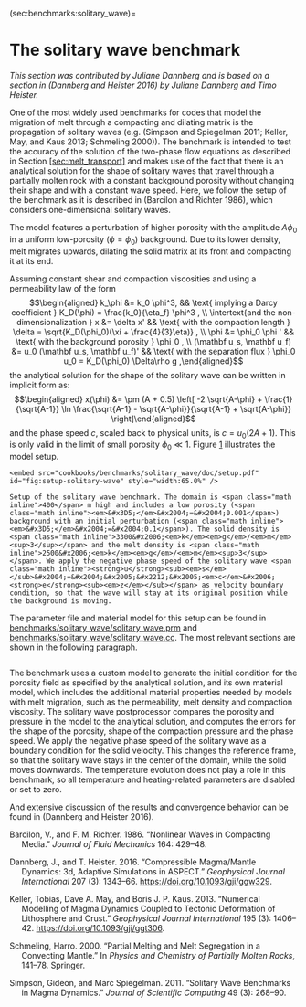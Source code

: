(sec:benchmarks:solitary_wave)=
# The solitary wave benchmark

*This section was contributed by Juliane Dannberg and is based on a section in
(Dannberg and Heister 2016) by Juliane Dannberg and Timo Heister.*

One of the most widely used benchmarks for codes that model the migration of
melt through a compacting and dilating matrix is the propagation of solitary
waves (e.g. (Simpson and Spiegelman 2011; Keller, May, and Kaus 2013;
Schmeling 2000)). The benchmark is intended to test the accuracy of the
solution of the two-phase flow equations as described in Section
[\[sec:melt_transport\]][1] and makes use of the fact that there is an
analytical solution for the shape of solitary waves that travel through a
partially molten rock with a constant background porosity without changing
their shape and with a constant wave speed. Here, we follow the setup of the
benchmark as it is described in (Barcilon and Richter 1986), which considers
one-dimensional solitary waves.

The model features a perturbation of higher porosity with the amplitude
$A \phi_0$ in a uniform low-porosity ($\phi=\phi_0$) background. Due to its
lower density, melt migrates upwards, dilating the solid matrix at its front
and compacting it at its end.

Assuming constant shear and compaction viscosities and using a permeability
law of the form $$\begin{aligned}
k_\phi &= k_0 \phi^3, && \text{ implying a Darcy coefficient }
K_D(\phi) = \frac{k_0}{\eta_f} \phi^3 , \\
\intertext{and the non-dimensionalization }
x &= \delta x'
  && \text{ with the compaction length } \delta = \sqrt{K_D(\phi_0)(\xi + \frac{4}{3}\eta)} , \\
\phi &= \phi_0 \phi '
  && \text{ with the background porosity } \phi_0 , \\
(\mathbf u_s, \mathbf u_f) &= u_0 (\mathbf u_s, \mathbf u_f)'
  && \text{ with the separation flux } \phi_0 u_0 = K_D(\phi_0) \Delta\rho g ,\end{aligned}$$
the analytical solution for the shape of the solitary wave can be written in
implicit form as: $$\begin{aligned}
x(\phi) &= \pm (A + 0.5)
\left[ -2 \sqrt{A-\phi} + \frac{1}{\sqrt{A-1}}
\ln \frac{\sqrt{A-1} - \sqrt{A-\phi}}{\sqrt{A-1} + \sqrt{A-\phi}} \right]\end{aligned}$$
and the phase speed $c$, scaled back to physical units, is $c = u_0 (2A+1)$.
This is only valid in the limit of small porosity $\phi_0 \ll 1$.
Figure&nbsp;[1][] illustrates the model setup.

<div class="center">

```{figure-md}
<embed src="cookbooks/benchmarks/solitary_wave/doc/setup.pdf" id="fig:setup-solitary-wave" style="width:65.0%" />

Setup of the solitary wave benchmark. The domain is <span class="math inline">400</span> m high and includes a low porosity (<span class="math inline"><em>&#x3D5;</em>&#x2004;=&#x2004;0.001</span>) background with an initial perturbation (<span class="math inline"><em>&#x3D5;</em>&#x2004;=&#x2004;0.1</span>). The solid density is <span class="math inline">3300&#x2006;<em>k</em><em>g</em>/<em>m</em><sup>3</sup></span> and the melt density is <span class="math inline">2500&#x2006;<em>k</em><em>g</em>/<em>m</em><sup>3</sup></span>. We apply the negative phase speed of the solitary wave <span class="math inline"><strong>u</strong><sub><em>s</em></sub>&#x2004;=&#x2004;&#x2005;&#x2212;&#x2005;<em>c</em>&#x2006;<strong>e</strong><sub><em>z</em></sub></span> as velocity boundary condition, so that the wave will stay at its original position while the background is moving.
```

</div>

The parameter file and material model for this setup can be found in
[benchmarks/solitary_wave/solitary_wave.prm][] and
[benchmarks/solitary_wave/solitary_wave.cc][]. The most relevant sections are
shown in the following paragraph.

``` prmfile
```

The benchmark uses a custom model to generate the initial condition for the
porosity field as specified by the analytical solution, and its own material
model, which includes the additional material properties needed by models with
melt migration, such as the permeability, melt density and compaction
viscosity. The solitary wave postprocessor compares the porosity and pressure
in the model to the analytical solution, and computes the errors for the shape
of the porosity, shape of the compaction pressure and the phase speed. We
apply the negative phase speed of the solitary wave as a boundary condition
for the solid velocity. This changes the reference frame, so that the solitary
wave stays in the center of the domain, while the solid moves downwards. The
temperature evolution does not play a role in this benchmark, so all
temperature and heating-related parameters are disabled or set to zero.

And extensive discussion of the results and convergence behavior can be found
in (Dannberg and Heister 2016).

<div id="refs" class="references csl-bib-body hanging-indent">

<div id="ref-BR86" class="csl-entry">

Barcilon, V., and F. M. Richter. 1986. &ldquo;Nonlinear Waves in Compacting
Media.&rdquo; *Journal of Fluid Mechanics* 164: 429&ndash;48.

</div>

<div id="ref-dannberg_melt" class="csl-entry">

Dannberg, J., and T. Heister. 2016. &ldquo;Compressible Magma/Mantle Dynamics:
3d, Adaptive Simulations in ASPECT.&rdquo; *Geophysical Journal International*
207 (3): 1343&ndash;66. <https://doi.org/10.1093/gji/ggw329>.

</div>

<div id="ref-KMK2013" class="csl-entry">

Keller, Tobias, Dave A. May, and Boris J. P. Kaus. 2013. &ldquo;Numerical
Modelling of Magma Dynamics Coupled to Tectonic Deformation of Lithosphere and
Crust.&rdquo; *Geophysical Journal International* 195 (3): 1406&ndash;42.
<https://doi.org/10.1093/gji/ggt306>.

</div>

<div id="ref-Schm00" class="csl-entry">

Schmeling, Harro. 2000. &ldquo;Partial Melting and Melt Segregation in a
Convecting Mantle.&rdquo; In *Physics and Chemistry of Partially Molten
Rocks*, 141&ndash;78. Springer.

</div>

<div id="ref-SS11" class="csl-entry">

Simpson, Gideon, and Marc Spiegelman. 2011. &ldquo;Solitary Wave Benchmarks in
Magma Dynamics.&rdquo; *Journal of Scientific Computing* 49 (3): 268&ndash;90.

</div>

</div>

  [1]: #sec:melt_transport
  [1]: #fig:setup-solitary-wave
  [benchmarks/solitary_wave/solitary_wave.prm]: benchmarks/solitary_wave/solitary_wave.prm
  [benchmarks/solitary_wave/solitary_wave.cc]: benchmarks/solitary_wave/solitary_wave.cc
